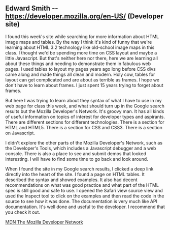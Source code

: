 ## Edward Smith -- https://developer.mozilla.org/en-US/ (Developer site)

<p>I found this week's site while searching for more information about HTML
image maps and tables. By the way I think it's kind of funny that we're 
learning about HTML 3.2 technology like old-school image maps in this class.
I thought we'd be spending more time on CSS layout and maybe a little 
Javascript. But that's neither here nor there, here we are learning all about
these things and needing to demonstrate them in fabulous web pages. I used
tables to layout my pages years ago long before CSS divs came along and
made things all clean and modern. Holy cow, tables for layout can get 
complicated and are about as terrible as frames. I hope we don't have to 
learn about frames. I just spent 15 years trying to forget about frames.</p>

<p>But here I was trying to learn about they syntax of what I have to use
in my web page for class this week, and what should turn up in the Google
search results but the Mozilla Developer's Network. It's groovy man. It has
all kinds of useful information on topics of interest for developer types
and aspirants. There are different sections for different technologies. There
is a section for HTML and HTML5. There is a section for CSS and CSS3. There
is a section on Javascript.</p>

<p>I didn't explore the other parts of the Mozilla Developer's Network, such
as the Developer's Tools, which includes a Javascript debugger and a web
console. There is also a place to see and submit demos that looked interesting.
I will have to find some time to go back and look around.</p>

<p>When I found the site in my Google search results, I clicked a deep link
directly into the heart of the site. I found a page on HTML tables. It described
the syntax and showed examples. It also had decent recommendations on what
was good practice and what part of the HTML spec is still good and safe to 
use. I opened the Safari view source view and used the Inspect tool to click
on the examples and then read the code in the source to see how it was 
done. The documentation is very much like API documentation. It's well
done and useful to the developer. I recommend that you check it out.</p>

<p><a href="https://developer.mozilla.org/en-US/">MDN The Mozilla
Developer Network</a>
